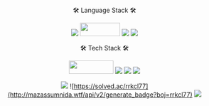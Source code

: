 <div align=center>
🛠 Language Stack 🛠 
  <p>
  <img src="https://img.shields.io/badge/python-3670A0?style=for-the-badge&logo=python&logoColor=FF9E0F">
  <img src= "https://img.shields.io/badge/java-%23ED8B00.svg?style=for-the-badge&logo=java&logoColor=white" width="90" height="30"/>
  <img src="https://img.shields.io/badge/python-3670A0?style=for-the-badge&logo=python&logoColor=FF9E0F">
  <img src= "https://img.shields.io/badge/MySQL-4479A1?style=for-the-badge&logo=Mysql&logoColor=white">
  <p>
  
🛠 Tech Stack 🛠
<p>
 <img src= "https://img.shields.io/badge/spring-%236DB33F.svg?style=for-the-badge&logo=spring&logoColor=white" width="100" height="30"/>
 <img src="https://img.shields.io/badge/Springboot-6DB33F?style=for-the-badge&logo=Springboot&logoColor=white">
 <img src="https://img.shields.io/badge/gradle-02303A?style=for-the-badge&logo=gradle&logoColor=white">
 <img src="https://img.shields.io/badge/jupyter-F37626?style=for-the-badge&logo=jupyter&logoColor=white">
<p>

![](https://github-readme-stats.vercel.app/api?username=rrkcl7733&show_icons=true&count_private=true&theme=tokyonight)
![https://solved.ac/rrkcl77](http://mazassumnida.wtf/api/v2/generate_badge?boj=rrkcl77)
![](https://github-readme-stats.vercel.app/api/top-langs/?username=rrkcl7733&layout=compact)
</div>
